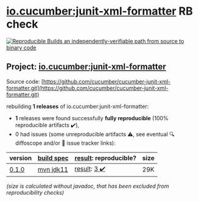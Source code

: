 [io.cucumber:junit-xml-formatter](https://central.sonatype.com/artifact/io.cucumber/junit-xml-formatter/versions) RB check
=======

[![Reproducible Builds](https://reproducible-builds.org/images/logos/rb.svg) an independently-verifiable path from source to binary code](https://reproducible-builds.org/)

## Project: [io.cucumber:junit-xml-formatter](https://central.sonatype.com/artifact/io.cucumber/junit-xml-formatter/versions)

Source code: [https://github.com/cucumber/cucumber-junit-xml-formatter.git](https://github.com/cucumber/cucumber-junit-xml-formatter.git)

rebuilding **1 releases** of io.cucumber:junit-xml-formatter:
- **1** releases were found successfully **fully reproducible** (100% reproducible artifacts :heavy_check_mark:),
- 0 had issues (some unreproducible artifacts :warning:, see eventual :mag: diffoscope and/or :memo: issue tracker links):

| version | [build spec](/BUILDSPEC.md) | [result](https://reproducible-builds.org/docs/jvm/): reproducible? | size |
| -- | --------- | ------ | -- |
| [0.1.0](https://search.maven.org/artifact/io.cucumber/junit-xml-formatter/0.1.0/pom) | [mvn jdk11](junit-xml-formatter-0.1.0.buildspec) | [result](junit-xml-formatter-0.1.0.buildinfo): [3 :heavy_check_mark: ](junit-xml-formatter-0.1.0.buildcompare) | 29K |

<i>(size is calculated without javadoc, that has been excluded from reproducibility checks)</i>
